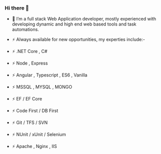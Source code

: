 ### Hi there 👋

- 🔭 I’m a full stack Web Application developer, mostly experienced with developing dynamic and high end web based tools and task automations.

- ⚡ Always available for new opportunities, my experties include:-
-   ⚡ .NET Core , C#
-   ⚡ Node , Express
-   ⚡ Angular , Typescript , ES6 , Vanilla
-   ⚡ MSSQL , MYSQL , MONGO
-   ⚡ EF / EF Core
-   ⚡ Code First / DB First
-   ⚡ Git / TFS / SVN
-   ⚡ NUnit / xUnit / Selenium
-   ⚡ Apache , Nginx , IIS
